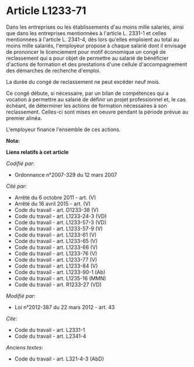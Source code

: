 # Article L1233-71

Dans les entreprises ou les établissements  d'au moins mille salariés, ainsi que dans les entreprises mentionnées à l'article
L. 2331-1 et celles mentionnées à l'article L. 2341-4, dès lors qu'elles emploient au total au moins mille salariés,
l'employeur propose à chaque salarié dont il envisage de prononcer le licenciement pour motif économique un congé de
reclassement qui a pour objet de permettre au salarié de bénéficier d'actions de formation et des prestations d'une cellule
d'accompagnement des démarches de recherche d'emploi. 

La durée du congé de reclassement ne peut excéder neuf mois. 

Ce congé débute, si nécessaire, par un bilan de compétences qui a vocation à permettre au salarié de définir un projet
professionnel et, le cas échéant, de déterminer les actions de formation nécessaires à son reclassement. Celles-ci sont mises
en oeuvre pendant la période prévue au premier alinéa. 

L'employeur finance l'ensemble de ces actions.

**Nota:**



**Liens relatifs à cet article**

_Codifié par_:

  - Ordonnance n°2007-329 du 12 mars 2007

_Cité par_:

  - Arrêté du 6 octobre 2011 - art. (V)
  - Arrêté du 16 avril 2015 - art. (V)
  - Code du travail - art. D1233-38 (V)
  - Code du travail - art. L1233-24-3 (VD)
  - Code du travail - art. L1233-57-3 (VD)
  - Code du travail - art. L1233-57-9 (V)
  - Code du travail - art. L1233-61 (V)
  - Code du travail - art. L1233-65 (V)
  - Code du travail - art. L1233-66 (V)
  - Code du travail - art. L1233-76 (V)
  - Code du travail - art. L1233-77 (V)
  - Code du travail - art. L1233-84 (V)
  - Code du travail - art. L1233-90-1 (Ab)
  - Code du travail - art. L1235-16 (MMN)
  - Code du travail - art. R1233-27 (VD)

_Modifié par_:

  - Loi n°2012-387 du 22 mars 2012 - art. 43

_Cite_:

  - Code du travail - art. L2331-1
  - Code du travail - art. L2341-4

_Anciens textes_:

  - Code du travail - art. L321-4-3 (AbD)
